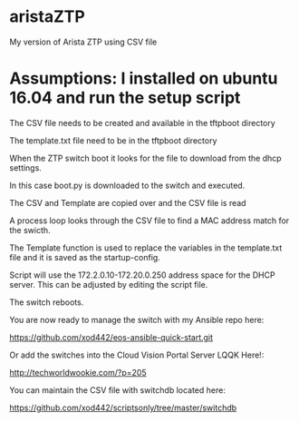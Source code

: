 # aristaZTP
My version of Arista ZTP using CSV file

# Assumptions: I installed on ubuntu 16.04 and run the setup script

The CSV file needs to be created and available in the tftpboot directory

The template.txt file need to be in the tftpboot directory

When the ZTP switch boot it looks for the file to download from the dhcp settings.

In this case boot.py is downloaded to the switch and executed.

The CSV and Template are copied over and the CSV file is read

A process loop looks through the CSV file to find a MAC address match for the swicth.

The Template function is used to replace the variables in the template.txt file and
it is saved as the startup-config.

Script will use the 172.2.0.10-172.20.0.250 address space for the DHCP server.
This can be adjusted by editing the script file.

The switch reboots.

You are now ready to manage the switch with my Ansible repo here:

https://github.com/xod442/eos-ansible-quick-start.git

Or add the switches into the Cloud Vision Portal Server LQQK Here!:

http://techworldwookie.com/?p=205

You can maintain the CSV file with switchdb located here:

https://github.com/xod442/scriptsonly/tree/master/switchdb
